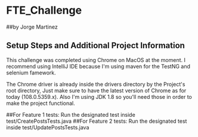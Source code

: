 # FTE_Challenge
##by Jorge Martinez

## Setup Steps and Additional Project Information
This challenge was completed using Chrome on MacOS at the moment. I recommend using IntelliJ IDE because I'm using maven 
for the TestNG and selenium famework.

The Chrome driver is already inside the drivers directory by the Project's root directory, Just make sure to have the 
latest version of Chrome as for today (108.0.5359.x). Also I'm using JDK 1.8 so you'll need those in order 
to make the project functional.

##For Feature 1 tests:
Run the designated test inside test/CreatePostsTests.java
##For Feature 2 tests:
Run the designated test inside test/UpdatePostsTests.java
